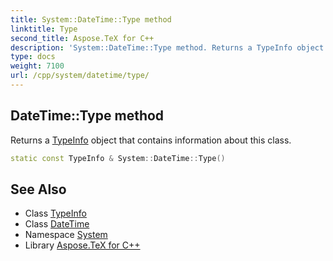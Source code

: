```yaml
---
title: System::DateTime::Type method
linktitle: Type
second_title: Aspose.TeX for C++
description: 'System::DateTime::Type method. Returns a TypeInfo object that contains information about this class in C++.'
type: docs
weight: 7100
url: /cpp/system/datetime/type/
---
```

## DateTime::Type method


Returns a [TypeInfo](../../typeinfo/) object that contains information about this class.

```cpp
static const TypeInfo & System::DateTime::Type()
```

## See Also

* Class [TypeInfo](../../typeinfo/)
* Class [DateTime](../)
* Namespace [System](../../)
* Library [Aspose.TeX for C++](../../../)
